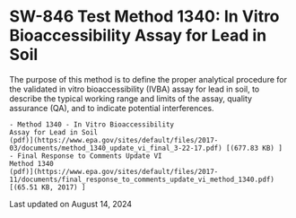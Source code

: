 
# SW-846 Test Method 1340: In Vitro Bioaccessibility Assay for Lead in Soil  


The purpose of this method is to define the proper analytical procedure
for the validated in vitro bioaccessibility (IVBA) assay for lead in
soil, to describe the typical working range and limits of the assay,
quality assurance (QA), and to indicate potential interferences.

    - Method 1340 - In Vitro Bioaccessibility
    Assay for Lead in Soil
    (pdf)](https://www.epa.gov/sites/default/files/2017-03/documents/method_1340_update_vi_final_3-22-17.pdf) [(677.83 KB) ] 
    - Final Response to Comments Update VI
    Method 1340
    (pdf)](https://www.epa.gov/sites/default/files/2017-11/documents/final_response_to_comments_update_vi_method_1340.pdf) [(65.51 KB, 2017) ] 

Last updated on August 14, 2024


